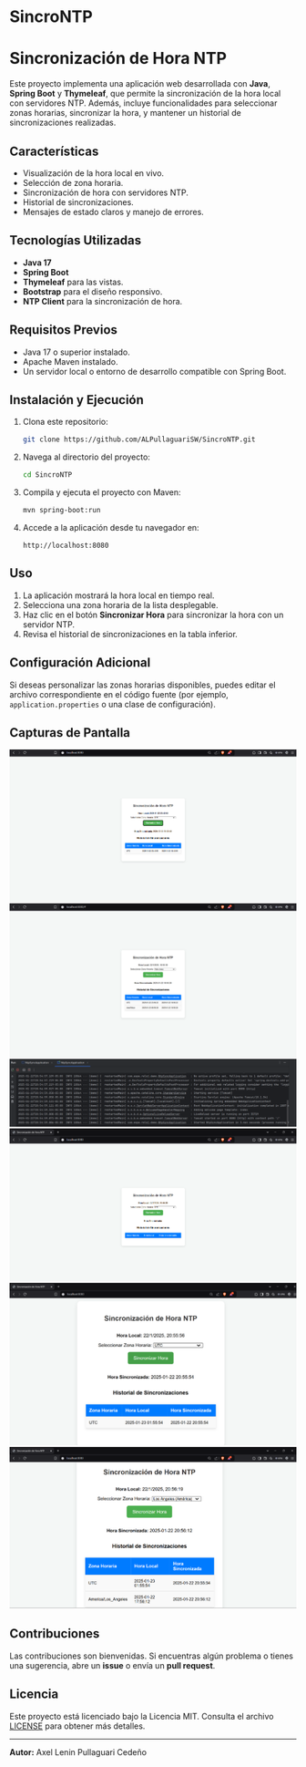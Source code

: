 # SincroNTP
# Sincronización de Hora NTP

Este proyecto implementa una aplicación web desarrollada con **Java**, **Spring Boot** y **Thymeleaf**, que permite la sincronización de la hora local con servidores NTP. Además, incluye funcionalidades para seleccionar zonas horarias, sincronizar la hora, y mantener un historial de sincronizaciones realizadas.

## Características
- Visualización de la hora local en vivo.
- Selección de zona horaria.
- Sincronización de hora con servidores NTP.
- Historial de sincronizaciones.
- Mensajes de estado claros y manejo de errores.

## Tecnologías Utilizadas
- **Java 17**
- **Spring Boot**
- **Thymeleaf** para las vistas.
- **Bootstrap** para el diseño responsivo.
- **NTP Client** para la sincronización de hora.

## Requisitos Previos
- Java 17 o superior instalado.
- Apache Maven instalado.
- Un servidor local o entorno de desarrollo compatible con Spring Boot.

## Instalación y Ejecución
1. Clona este repositorio:
   ```bash
   git clone https://github.com/ALPullaguariSW/SincroNTP.git
   ```

2. Navega al directorio del proyecto:
   ```bash
   cd SincroNTP
   ```

3. Compila y ejecuta el proyecto con Maven:
   ```bash
   mvn spring-boot:run
   ```

4. Accede a la aplicación desde tu navegador en:
   ```
   http://localhost:8080
   ```

## Uso
1. La aplicación mostrará la hora local en tiempo real.
2. Selecciona una zona horaria de la lista desplegable.
3. Haz clic en el botón **Sincronizar Hora** para sincronizar la hora con un servidor NTP.
4. Revisa el historial de sincronizaciones en la tabla inferior.

## Configuración Adicional
Si deseas personalizar las zonas horarias disponibles, puedes editar el archivo correspondiente en el código fuente (por ejemplo, `application.properties` o una clase de configuración).

## Capturas de Pantalla

![alt text](<Screenshot 2025-01-22 184328.png>) ![alt text](<Screenshot 2025-01-22 185044.png>) ![alt text](<Screenshot 2025-01-22 205508.png>) ![alt text](<Screenshot 2025-01-22 205543.png>) ![alt text](<Screenshot 2025-01-22 205601.png>) ![alt text](<Screenshot 2025-01-22 205623.png>)

## Contribuciones
Las contribuciones son bienvenidas. Si encuentras algún problema o tienes una sugerencia, abre un **issue** o envía un **pull request**.

## Licencia
Este proyecto está licenciado bajo la Licencia MIT. Consulta el archivo [LICENSE](LICENSE) para obtener más detalles.

---

**Autor:** Axel Lenin Pullaguari Cedeño
